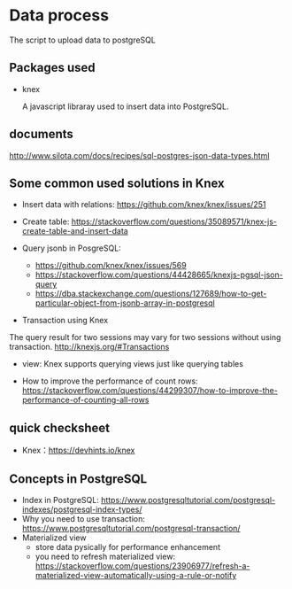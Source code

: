 # Data process

The script to upload data to postgreSQL

## Packages used
- knex

  A javascript libraray used to insert data into PostgreSQL.

## documents
http://www.silota.com/docs/recipes/sql-postgres-json-data-types.html
## Some common used solutions in Knex

- Insert data with relations: https://github.com/knex/knex/issues/251

- Create table: https://stackoverflow.com/questions/35089571/knex-js-create-table-and-insert-data

- Query jsonb in PosgreSQL:
  - https://github.com/knex/knex/issues/569
  - https://stackoverflow.com/questions/44428665/knexjs-pgsql-json-query
  - https://dba.stackexchange.com/questions/127689/how-to-get-particular-object-from-jsonb-array-in-postgresql
  
- Transaction using Knex

The query result for two sessions may vary for two sessions without using transaction.
  http://knexjs.org/#Transactions
  
  
 - view: 
   Knex supports querying views just like querying tables
   
 - How to improve the performance of count rows:
 https://stackoverflow.com/questions/44299307/how-to-improve-the-performance-of-counting-all-rows
   

## quick checksheet
- Knex：https://devhints.io/knex

## Concepts in PostgreSQL

- Index in PostgreSQL: https://www.postgresqltutorial.com/postgresql-indexes/postgresql-index-types/
- Why you need to use transaction: https://www.postgresqltutorial.com/postgresql-transaction/
- Materialized view
   - store data pysically for performance enhancement
   - you need to refresh materialized view: https://stackoverflow.com/questions/23906977/refresh-a-materialized-view-automatically-using-a-rule-or-notify




